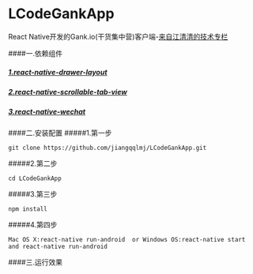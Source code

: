 # LCodeGankApp
React Native开发的Gank.io(干货集中营)客户端-[来自江清清的技术专栏](http://www.lcode.org)



####一.依赖组件
##### [1.react-native-drawer-layout](https://github.com/iodine/react-native-drawer-layout)
##### [2.react-native-scrollable-tab-view](https://github.com/skv-headless/react-native-scrollable-tab-view)
##### [3.react-native-wechat](https://github.com/weflex/react-native-wechat)

####二.安装配置
#####1.第一步
```
git clone https://github.com/jiangqqlmj/LCodeGankApp.git
```
#####2.第二步
```
cd LCodeGankApp
```
#####3.第三步
```
npm install
```
#####4.第四步
```
Mac OS X:react-native run-android  or Windows OS:react-native start and react-native run-android
```
####三.运行效果
